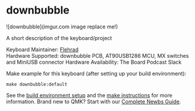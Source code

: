 # downbubble

![downbubble](imgur.com image replace me!)

A short description of the keyboard/project

Keyboard Maintainer: [Flehrad](https://github.com/flehrad)  
Hardware Supported: downbubble PCB, AT90USB1286 MCU, MX switches and MiniUSB connector
Hardware Availability: The Board Podcast Slack

Make example for this keyboard (after setting up your build environment):

    make downbubble:default

See the [build environment setup](https://docs.qmk.fm/#/getting_started_build_tools) and the [make instructions](https://docs.qmk.fm/#/getting_started_make_guide) for more information. Brand new to QMK? Start with our [Complete Newbs Guide](https://docs.qmk.fm/#/newbs).
